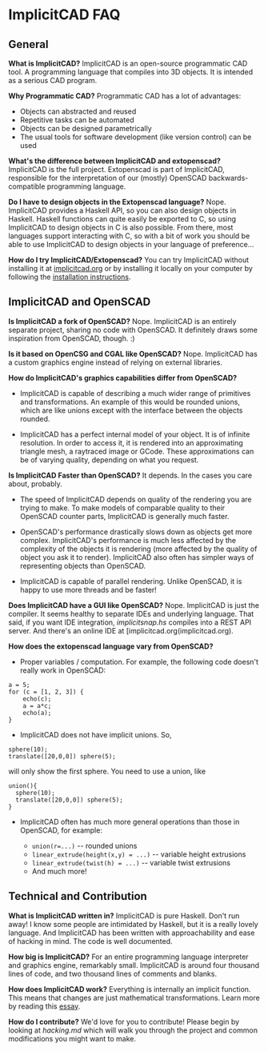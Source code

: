 ImplicitCAD FAQ
================

General
-------

**What is ImplicitCAD?** ImplicitCAD is an open-source programmatic CAD tool. A programming language that compiles into 3D objects. It is intended as a serious CAD program.

**Why Programmatic CAD?** Programmatic CAD has a lot of advantages:

* Objects can abstracted and reused
* Repetitive tasks can be automated
* Objects can be designed parametrically
* The usual tools for software development (like version control) can be used

**What's the difference between ImplicitCAD and extopenscad?** ImplicitCAD is the full project. Extopenscad is part of ImplicitCAD, responsible for the interpretation of our (mostly) OpenSCAD backwards-compatible programming language.

**Do I have to design objects in the Extopenscad language?** Nope. ImplicitCAD provides a Haskell API, so you can also design objects in Haskell. Haskell functions can quite easily be exported to C, so using ImplicitCAD to design objects in C is also possible. From there, most languages support interacting with C, so with a bit of work you should be able to use ImplicitCAD to design objects in your language of preference...

**How do I try ImplicitCAD/Extopenscad?** You can try ImplicitCAD without installing it at [implicitcad.org](http://implicitcad.org) or by installing it locally on your computer by following the [installation instructions](http://github.com/colah/ImplicitCAD/).

ImplicitCAD and OpenSCAD
-------------------------

**Is ImplicitCAD a fork of OpenSCAD?** Nope. ImplicitCAD is an entirely separate project, sharing no code with OpenSCAD. It definitely draws some inspiration from OpenSCAD, though. :)

**Is it based on OpenCSG and CGAL like OpenSCAD?** Nope. ImplicitCAD has a custom graphics engine instead of relying on external libraries.

**How do ImplicitCAD's graphics capabilities differ from OpenSCAD?**

* ImplicitCAD is capable of describing a much wider range of primitives and transformations. An example of this would be rounded unions, which are like unions except with the interface between the objects rounded.

* ImplicitCAD has a perfect internal model of your object. It is of infinite resolution. In order to access it, it is rendered into an approximating triangle mesh, a raytraced image or GCode. These approximations can be of varying quality, depending on what you request.

**Is ImplicitCAD Faster than OpenSCAD?** It depends. In the cases you care about, probably.

* The speed of ImplicitCAD depends on quality of the rendering you are trying to make. To make models of comparable quality to their OpenSCAD counter parts, ImplicitCAD is generally much faster.

* OpenSCAD's performance drastically slows down as objects get more complex. ImplicitCAD's performance is much less affected by the complexity of the objects it is rendering (more affected by the quality of object you ask it to render). ImplicitCAD also often has simpler ways of representing objects than OpenSCAD.

* ImplicitCAD is capable of parallel rendering. Unlike OpenSCAD, it is happy to use more threads and be faster!

**Does ImplicitCAD have a GUI like OpenSCAD?** Nope. ImplicitCAD is just the compiler. It seems healthy to separate IDEs and underlying language. That said, if you want IDE integration, *implicitsnap.hs* compiles into a REST API server. And there's an online IDE at [implicitcad.org(implicitcad.org).

**How does the extopenscad language vary from OpenSCAD?**

* Proper variables / computation. For example, the following code doesn't really work in OpenSCAD:

```
a = 5;
for (c = [1, 2, 3]) {
    echo(c);
    a = a*c;
    echo(a);
}
```

* ImplicitCAD does not have implicit unions. So,

```
sphere(10);
translate([20,0,0]) sphere(5);
```

will only show the first sphere. You need to use a union, like

```
union(){
  sphere(10);
  translate([20,0,0]) sphere(5);
}
```

* ImplicitCAD often has much more general operations than those in OpenSCAD, for example:

  * `union(r=...)` -- rounded unions
  * `linear_extrude(height(x,y) = ...)` -- variable height extrusions
  * `linear_extrude(twist(h) = ...)` -- variable twist extrusions
  * And much more! 


Technical and Contribution
--------------------------

**What is ImplicitCAD written in?** ImplicitCAD is pure Haskell. Don't run away! I know some people are intimidated by Haskell, but it is a really lovely language. And ImplicitCAD has been written with approachability and ease of hacking in mind. The code is well documented.

**How big is ImplicitCAD?** For an entire programming language interpreter and graphics engine, remarkably small. ImplicitCAD is around four thousand lines of code, and two thousand lines of comments and blanks.

**How does ImplicitCAD work?** Everything is internally an implicit function. This means that changes are just mathematical transformations. Learn more by reading this [essay](http://christopherolah.wordpress.com/2011/11/06/manipulation-of-implicit-functions-with-an-eye-on-cad/).

**How do I contribute?** We'd love for you to contribute! Please begin by looking at *hacking.md* which will walk you through the project and common modifications you might want to make.

